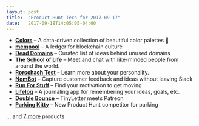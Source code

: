 ```yaml
---
layout: post
title:  "Product Hunt Tech for 2017-09-17"
date:   2017-09-18T14:05:05-04:00
---
```


* **[Colors](https://www.producthunt.com/posts/colors-4?utm_campaign=producthunt-api&utm_medium=api&utm_source=Application%3A+Daily+Digest+RSS+%28ID%3A+3202%29)** – A data-driven collection of beautiful color palettes 🌈
* **[mempool](https://www.producthunt.com/posts/mempool?utm_campaign=producthunt-api&utm_medium=api&utm_source=Application%3A+Daily+Digest+RSS+%28ID%3A+3202%29)** – A ledger for blockchain culture
* **[Dead Domains](https://www.producthunt.com/posts/dead-domains-2?utm_campaign=producthunt-api&utm_medium=api&utm_source=Application%3A+Daily+Digest+RSS+%28ID%3A+3202%29)** – Curated list of ideas behind unused domains
* **[The School of Life](https://www.producthunt.com/posts/the-school-of-life?utm_campaign=producthunt-api&utm_medium=api&utm_source=Application%3A+Daily+Digest+RSS+%28ID%3A+3202%29)** – Meet and chat with like-minded people from around the world.
* **[Rorschach Test](https://www.producthunt.com/posts/rorschach-test?utm_campaign=producthunt-api&utm_medium=api&utm_source=Application%3A+Daily+Digest+RSS+%28ID%3A+3202%29)** – Learn more about your personality.
* **[NomBot](https://www.producthunt.com/posts/nombot?utm_campaign=producthunt-api&utm_medium=api&utm_source=Application%3A+Daily+Digest+RSS+%28ID%3A+3202%29)** – Capture customer feedback and ideas without leaving Slack
* **[Run For Stuff](https://www.producthunt.com/posts/run-for-stuff?utm_campaign=producthunt-api&utm_medium=api&utm_source=Application%3A+Daily+Digest+RSS+%28ID%3A+3202%29)** – Find your motivation to get moving
* **[Lifelog](https://www.producthunt.com/posts/lifelog?utm_campaign=producthunt-api&utm_medium=api&utm_source=Application%3A+Daily+Digest+RSS+%28ID%3A+3202%29)** – A journaling app for remembering your ideas, goals, etc.
* **[Double Bounce](https://www.producthunt.com/posts/double-bounce?utm_campaign=producthunt-api&utm_medium=api&utm_source=Application%3A+Daily+Digest+RSS+%28ID%3A+3202%29)** – TinyLetter meets Patreon
* **[Parking Kitty](https://www.producthunt.com/posts/parking-kitty?utm_campaign=producthunt-api&utm_medium=api&utm_source=Application%3A+Daily+Digest+RSS+%28ID%3A+3202%29)** – New Product Hunt competitor for parking

… and [7 more](https://www.producthunt.com/tech) products